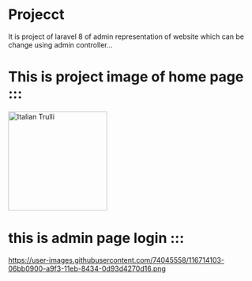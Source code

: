 # Projecct
It is project of laravel 8 of admin representation of website which can be change using admin controller...


# This is project image of home page :::
<img src="https://user-images.githubusercontent.com/74045558/116710089-ff91fc00-a9ee-11eb-97df-8162891ccbb9.png" alt="Italian Trulli" width="200" height="200">
  


# this is admin page login :::
https://user-images.githubusercontent.com/74045558/116714103-06bb0900-a9f3-11eb-8434-0d93d4270d16.png

